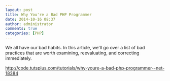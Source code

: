 ```yaml
---
layout: post
title: Why You're a Bad PHP Programmer
date: 2014-10-16 08:37
author: administrator
comments: true
categories: [PHP]
---
```

We all have our bad habits. In this article, we'll go over a list of bad practices that are worth examining, reevaluating, and correcting immediately.

<a href="http://code.tutsplus.com/tutorials/why-youre-a-bad-php-programmer--net-18384" target="_blank">http://code.tutsplus.com/tutorials/why-youre-a-bad-php-programmer--net-18384</a>
